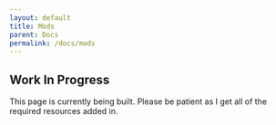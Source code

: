 ```yaml
---
layout: default
title: Mods
parent: Docs
permalink: /docs/mods
---
```




## Work In Progress

This page is currently being built. Please be patient as I get all of the required resources added in.

